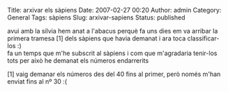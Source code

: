 Title: arxivar els sàpiens
Date: 2007-02-27 00:20
Author: admin
Category: General
Tags: sàpiens
Slug: arxivar-sapiens
Status: published

avui amb la sílvia hem anat a l'abacus perquè fa uns dies em va arribar la primera tramesa \[1\] dels sàpiens que havia demanat i ara toca classificar-los :)  
fa un temps que m'he subscrit al sàpiens i com que m'agradaria tenir-los tots per això he demanat els números endarrerits

\[1\] vaig demanar els números des del 40 fins al primer, però només m'han enviat fins al nº 30 :(

